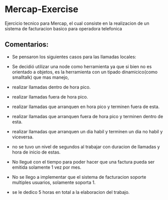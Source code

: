 # Mercap-Exercise
Ejercicio tecnico para Mercap, el cual consiste en la realizacion de un sistema de facturacion basico para operadora telefonica

## Comentarios:
- Se pensaron los siguientes casos para las llamadas locales:
- Se decidió utilizar una node como herramienta ya que si bien no es orientado a objetos, es la herramienta con un tipado dinamicico(como smalltalk) que mas manejo,
- realizar llamadas dentro de hora pico.
- realizar llamadas fuera de hora pico.
- realizar llamadas que arranquen en hora pico y terminen fuera de esta.
- realizar llamadas que arranquen fuera de hora pico y terminen dentro de esta.
- realizar llamadas que arranquen un dia habil y terminen un dia no habil y viceversa.

- no se tuvo un nivel de segundos al trabajar con duracion de llamadas y hora de inicio de estas.

- No llegué con el tiempo para poder hacer que una factura pueda ser emitida solamente 1 vez por mes.
- No se llego a implementar que el sistema de facturacion soporte multiples usuarios, solamente soporta 1.

- se le dedico 5 horas en total a la elaboracion del trabajo.
